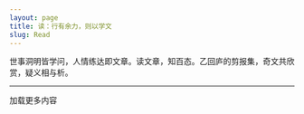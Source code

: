 ```yaml
---
layout: page
title: 读：行有余力，则以学文
slug: Read
---
```

<div class="prelude">
世事洞明皆学问，人情练达即文章。读文章，知百态。乙回庐的剪报集，奇文共欣赏，疑义相与析。
</div>
<hr/>
<div class="posts">
<div class="load">
</div>
</div>
<a id="next">加载更多内容</a>


<script type="text/javascript" src="/public/js/jquery.min.js"></script>
<script type="text/javascript" src="/public/js/whyhow.js"></script>
<script>
var urls=new Array();
{% for post in site.categories['读']  %}
 {% if post.url %}
	urls[urls.length]="{{ post.url }}";
 {% endif %}
{% endfor %}
var index = 0;
if(urls.length>0){
	$('#next').attr('href',urls[0]);
}else{
	$('#next').html('未发现更多内容');
}
   fetchingContent = false;    
   window.onscroll = yHandler;
   $(document).ready(yHandler);
</script>



